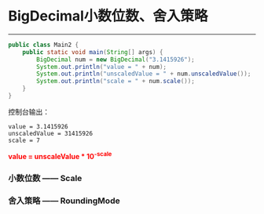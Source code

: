 # BigDecimal小数位数、舍入策略

---

```java
public class Main2 {
    public static void main(String[] args) {
        BigDecimal num = new BigDecimal("3.1415926");
        System.out.println("value = " + num);
        System.out.println("unscaledValue = " + num.unscaledValue());
        System.out.println("scale = " + num.scale());
    }
}
```

控制台输出：

```
value = 3.1415926
unscaledValue = 31415926
scale = 7
```

<font color = red>**value = unscaleValue * 10<sup>-scale</sup>**</font>

### 小数位数 —— Scale

### 舍入策略 —— RoundingMode

